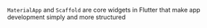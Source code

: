

`MaterialApp` and `Scaffold` are core widgets in Flutter that make app development simply and more structured


